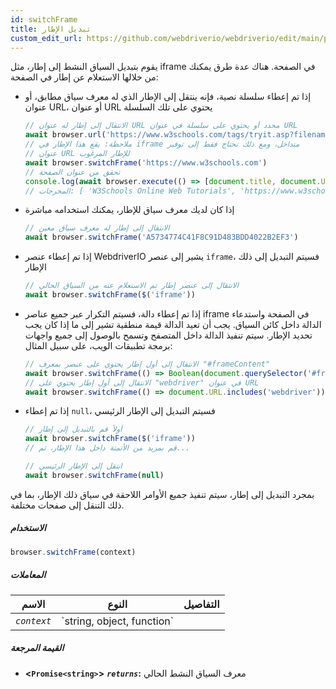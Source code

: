 ```yaml
---
id: switchFrame
title: تبديل الإطار
custom_edit_url: https://github.com/webdriverio/webdriverio/edit/main/packages/webdriverio/src/commands/browser/switchFrame.ts
---
```


يقوم بتبديل السياق النشط إلى إطار، مثل iframe في الصفحة. هناك عدة طرق يمكنك من خلالها الاستعلام عن إطار
في الصفحة:

  - إذا تم إعطاء سلسلة نصية، فإنه ينتقل إلى الإطار الذي له معرف سياق مطابق، أو عنوان URL، أو عنوان URL يحتوي على تلك السلسلة
    ```ts
    // الانتقال إلى إطار له عنوان URL محدد أو يحتوي على سلسلة في عنوان URL
    await browser.url('https://www.w3schools.com/tags/tryit.asp?filename=tryhtml_iframe')
    // ملاحظة: يقع هذا الإطار في iframe متداخل، ومع ذلك تحتاج فقط إلى توفير
    // عنوان URL للإطار المرغوب
    await browser.switchFrame('https://www.w3schools.com')
    // تحقق من عنوان الصفحة
    console.log(await browser.execute(() => [document.title, document.URL]))
    // المخرجات: [ 'W3Schools Online Web Tutorials', 'https://www.w3schools.com/' ]
    ```

  - إذا كان لديك معرف سياق للإطار، يمكنك استخدامه مباشرة
    ```ts
    // الانتقال إلى إطار له معرف سياق معين
    await browser.switchFrame('A5734774C41F8C91D483BDD4022B2EF3')
    ```

  - إذا تم إعطاء عنصر WebdriverIO يشير إلى عنصر `iframe`، فسيتم التبديل إلى ذلك الإطار
    ```ts
    // الانتقال إلى عنصر إطار تم الاستعلام عنه من السياق الحالي
    await browser.switchFrame($('iframe'))
    ```

  - إذا تم إعطاء دالة، فسيتم التكرار عبر جميع عناصر iframe في الصفحة واستدعاء الدالة داخل كائن السياق.
    يجب أن تعيد الدالة قيمة منطقية تشير إلى ما إذا كان يجب تحديد الإطار. سيتم تنفيذ الدالة
    داخل المتصفح وتسمح بالوصول إلى جميع واجهات برمجة تطبيقات الويب، على سبيل المثال:
    ```ts
    // الانتقال إلى أول إطار يحتوي على عنصر بمعرف "#frameContent"
    await browser.switchFrame(() => Boolean(document.querySelector('#frameContent')))
    // الانتقال إلى أول إطار يحتوي على "webdriver" في عنوان URL
    await browser.switchFrame(() => document.URL.includes('webdriver'))
    ```

  - إذا تم إعطاء `null`، فسيتم التبديل إلى الإطار الرئيسي
    ```ts
    // أولاً قم بالتبديل إلى إطار
    await browser.switchFrame($('iframe'))
    // قم بمزيد من الأتمتة داخل هذا الإطار، ثم...

    // انتقل إلى الإطار الرئيسي
    await browser.switchFrame(null)
    ```

بمجرد التبديل إلى إطار، سيتم تنفيذ جميع الأوامر اللاحقة في سياق ذلك الإطار،
بما في ذلك التنقل إلى صفحات مختلفة.

##### الاستخدام

```js
browser.switchFrame(context)
```

##### المعاملات

<table>
  <thead>
    <tr>
      <th>الاسم</th><th>النوع</th><th>التفاصيل</th>
    </tr>
  </thead>
  <tbody>
    <tr>
      <td><code><var>context</var></code></td>
      <td>`string, object, function`</td>
      <td></td>
    </tr>
  </tbody>
</table>

##### القيمة المرجعة

- **&lt;`Promise<string>`&gt;**
            **<code><var>returns</var></code>:**  معرف السياق النشط الحالي